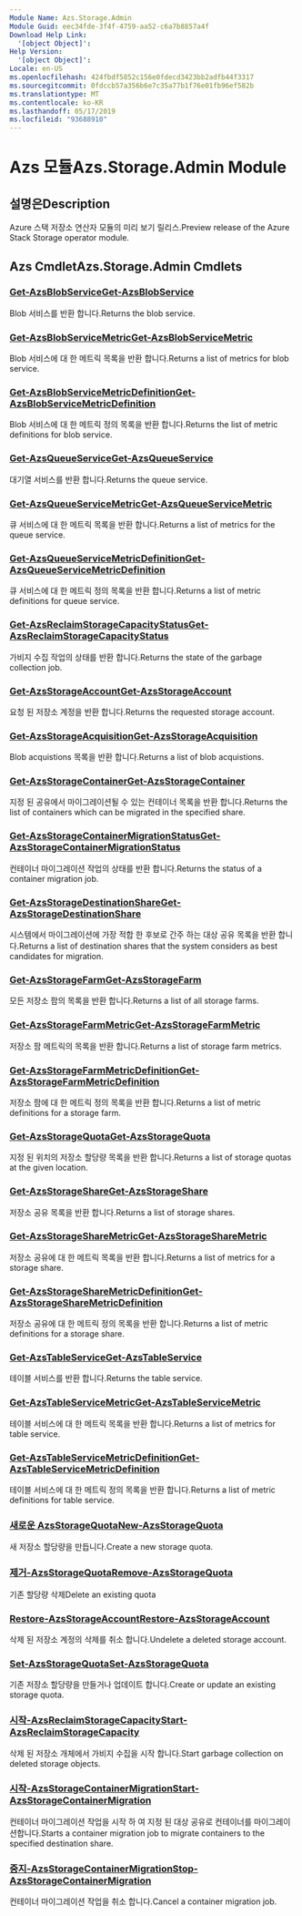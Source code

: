 ```yaml
---
Module Name: Azs.Storage.Admin
Module Guid: eec34fde-3f4f-4759-aa52-c6a7b8857a4f
Download Help Link:
  '[object Object]': 
Help Version:
  '[object Object]': 
Locale: en-US
ms.openlocfilehash: 424fbdf5852c156e0fdecd3423bb2adfb44f3317
ms.sourcegitcommit: 0fdccb57a356b6e7c35a77b1f76e01fb96ef582b
ms.translationtype: MT
ms.contentlocale: ko-KR
ms.lasthandoff: 05/17/2019
ms.locfileid: "93688910"
---
```

# <span data-ttu-id="10e1f-101">Azs 모듈</span><span class="sxs-lookup"><span data-stu-id="10e1f-101">Azs.Storage.Admin Module</span></span>
## <span data-ttu-id="10e1f-102">설명은</span><span class="sxs-lookup"><span data-stu-id="10e1f-102">Description</span></span>
<span data-ttu-id="10e1f-103">Azure 스택 저장소 연산자 모듈의 미리 보기 릴리스.</span><span class="sxs-lookup"><span data-stu-id="10e1f-103">Preview release of the Azure Stack Storage operator module.</span></span>

## <span data-ttu-id="10e1f-104">Azs Cmdlet</span><span class="sxs-lookup"><span data-stu-id="10e1f-104">Azs.Storage.Admin Cmdlets</span></span>
### [<span data-ttu-id="10e1f-105">Get-AzsBlobService</span><span class="sxs-lookup"><span data-stu-id="10e1f-105">Get-AzsBlobService</span></span>](Get-AzsBlobService.md)
<span data-ttu-id="10e1f-106">Blob 서비스를 반환 합니다.</span><span class="sxs-lookup"><span data-stu-id="10e1f-106">Returns the blob service.</span></span>

### [<span data-ttu-id="10e1f-107">Get-AzsBlobServiceMetric</span><span class="sxs-lookup"><span data-stu-id="10e1f-107">Get-AzsBlobServiceMetric</span></span>](Get-AzsBlobServiceMetric.md)
<span data-ttu-id="10e1f-108">Blob 서비스에 대 한 메트릭 목록을 반환 합니다.</span><span class="sxs-lookup"><span data-stu-id="10e1f-108">Returns a list of metrics for blob service.</span></span>

### [<span data-ttu-id="10e1f-109">Get-AzsBlobServiceMetricDefinition</span><span class="sxs-lookup"><span data-stu-id="10e1f-109">Get-AzsBlobServiceMetricDefinition</span></span>](Get-AzsBlobServiceMetricDefinition.md)
<span data-ttu-id="10e1f-110">Blob 서비스에 대 한 메트릭 정의 목록을 반환 합니다.</span><span class="sxs-lookup"><span data-stu-id="10e1f-110">Returns the list of metric definitions for blob service.</span></span>

### [<span data-ttu-id="10e1f-111">Get-AzsQueueService</span><span class="sxs-lookup"><span data-stu-id="10e1f-111">Get-AzsQueueService</span></span>](Get-AzsQueueService.md)
<span data-ttu-id="10e1f-112">대기열 서비스를 반환 합니다.</span><span class="sxs-lookup"><span data-stu-id="10e1f-112">Returns the queue service.</span></span>

### [<span data-ttu-id="10e1f-113">Get-AzsQueueServiceMetric</span><span class="sxs-lookup"><span data-stu-id="10e1f-113">Get-AzsQueueServiceMetric</span></span>](Get-AzsQueueServiceMetric.md)
<span data-ttu-id="10e1f-114">큐 서비스에 대 한 메트릭 목록을 반환 합니다.</span><span class="sxs-lookup"><span data-stu-id="10e1f-114">Returns a list of metrics for the queue service.</span></span>

### [<span data-ttu-id="10e1f-115">Get-AzsQueueServiceMetricDefinition</span><span class="sxs-lookup"><span data-stu-id="10e1f-115">Get-AzsQueueServiceMetricDefinition</span></span>](Get-AzsQueueServiceMetricDefinition.md)
<span data-ttu-id="10e1f-116">큐 서비스에 대 한 메트릭 정의 목록을 반환 합니다.</span><span class="sxs-lookup"><span data-stu-id="10e1f-116">Returns a list of metric definitions for queue service.</span></span>

### [<span data-ttu-id="10e1f-117">Get-AzsReclaimStorageCapacityStatus</span><span class="sxs-lookup"><span data-stu-id="10e1f-117">Get-AzsReclaimStorageCapacityStatus</span></span>](Get-AzsReclaimStorageCapacityStatus.md)
<span data-ttu-id="10e1f-118">가비지 수집 작업의 상태를 반환 합니다.</span><span class="sxs-lookup"><span data-stu-id="10e1f-118">Returns the state of the garbage collection job.</span></span>

### [<span data-ttu-id="10e1f-119">Get-AzsStorageAccount</span><span class="sxs-lookup"><span data-stu-id="10e1f-119">Get-AzsStorageAccount</span></span>](Get-AzsStorageAccount.md)
<span data-ttu-id="10e1f-120">요청 된 저장소 계정을 반환 합니다.</span><span class="sxs-lookup"><span data-stu-id="10e1f-120">Returns the requested storage account.</span></span>

### [<span data-ttu-id="10e1f-121">Get-AzsStorageAcquisition</span><span class="sxs-lookup"><span data-stu-id="10e1f-121">Get-AzsStorageAcquisition</span></span>](Get-AzsStorageAcquisition.md)
<span data-ttu-id="10e1f-122">Blob acquistions 목록을 반환 합니다.</span><span class="sxs-lookup"><span data-stu-id="10e1f-122">Returns a list of blob acquistions.</span></span>

### [<span data-ttu-id="10e1f-123">Get-AzsStorageContainer</span><span class="sxs-lookup"><span data-stu-id="10e1f-123">Get-AzsStorageContainer</span></span>](Get-AzsStorageContainer.md)
<span data-ttu-id="10e1f-124">지정 된 공유에서 마이그레이션될 수 있는 컨테이너 목록을 반환 합니다.</span><span class="sxs-lookup"><span data-stu-id="10e1f-124">Returns the list of containers which can be migrated in the specified share.</span></span>

### [<span data-ttu-id="10e1f-125">Get-AzsStorageContainerMigrationStatus</span><span class="sxs-lookup"><span data-stu-id="10e1f-125">Get-AzsStorageContainerMigrationStatus</span></span>](Get-AzsStorageContainerMigrationStatus.md)
<span data-ttu-id="10e1f-126">컨테이너 마이그레이션 작업의 상태를 반환 합니다.</span><span class="sxs-lookup"><span data-stu-id="10e1f-126">Returns the status of a container migration job.</span></span>

### [<span data-ttu-id="10e1f-127">Get-AzsStorageDestinationShare</span><span class="sxs-lookup"><span data-stu-id="10e1f-127">Get-AzsStorageDestinationShare</span></span>](Get-AzsStorageDestinationShare.md)
<span data-ttu-id="10e1f-128">시스템에서 마이그레이션에 가장 적합 한 후보로 간주 하는 대상 공유 목록을 반환 합니다.</span><span class="sxs-lookup"><span data-stu-id="10e1f-128">Returns a list of destination shares that the system considers as best candidates for migration.</span></span>

### [<span data-ttu-id="10e1f-129">Get-AzsStorageFarm</span><span class="sxs-lookup"><span data-stu-id="10e1f-129">Get-AzsStorageFarm</span></span>](Get-AzsStorageFarm.md)
<span data-ttu-id="10e1f-130">모든 저장소 팜의 목록을 반환 합니다.</span><span class="sxs-lookup"><span data-stu-id="10e1f-130">Returns a list of all storage farms.</span></span>

### [<span data-ttu-id="10e1f-131">Get-AzsStorageFarmMetric</span><span class="sxs-lookup"><span data-stu-id="10e1f-131">Get-AzsStorageFarmMetric</span></span>](Get-AzsStorageFarmMetric.md)
<span data-ttu-id="10e1f-132">저장소 팜 메트릭의 목록을 반환 합니다.</span><span class="sxs-lookup"><span data-stu-id="10e1f-132">Returns a list of storage farm metrics.</span></span>

### [<span data-ttu-id="10e1f-133">Get-AzsStorageFarmMetricDefinition</span><span class="sxs-lookup"><span data-stu-id="10e1f-133">Get-AzsStorageFarmMetricDefinition</span></span>](Get-AzsStorageFarmMetricDefinition.md)
<span data-ttu-id="10e1f-134">저장소 팜에 대 한 메트릭 정의 목록을 반환 합니다.</span><span class="sxs-lookup"><span data-stu-id="10e1f-134">Returns a list of metric definitions for a storage farm.</span></span>

### [<span data-ttu-id="10e1f-135">Get-AzsStorageQuota</span><span class="sxs-lookup"><span data-stu-id="10e1f-135">Get-AzsStorageQuota</span></span>](Get-AzsStorageQuota.md)
<span data-ttu-id="10e1f-136">지정 된 위치의 저장소 할당량 목록을 반환 합니다.</span><span class="sxs-lookup"><span data-stu-id="10e1f-136">Returns a list of storage quotas at the given location.</span></span>

### [<span data-ttu-id="10e1f-137">Get-AzsStorageShare</span><span class="sxs-lookup"><span data-stu-id="10e1f-137">Get-AzsStorageShare</span></span>](Get-AzsStorageShare.md)
<span data-ttu-id="10e1f-138">저장소 공유 목록을 반환 합니다.</span><span class="sxs-lookup"><span data-stu-id="10e1f-138">Returns a list of storage shares.</span></span>

### [<span data-ttu-id="10e1f-139">Get-AzsStorageShareMetric</span><span class="sxs-lookup"><span data-stu-id="10e1f-139">Get-AzsStorageShareMetric</span></span>](Get-AzsStorageShareMetric.md)
<span data-ttu-id="10e1f-140">저장소 공유에 대 한 메트릭 목록을 반환 합니다.</span><span class="sxs-lookup"><span data-stu-id="10e1f-140">Returns a list of metrics for a storage share.</span></span>

### [<span data-ttu-id="10e1f-141">Get-AzsStorageShareMetricDefinition</span><span class="sxs-lookup"><span data-stu-id="10e1f-141">Get-AzsStorageShareMetricDefinition</span></span>](Get-AzsStorageShareMetricDefinition.md)
<span data-ttu-id="10e1f-142">저장소 공유에 대 한 메트릭 정의 목록을 반환 합니다.</span><span class="sxs-lookup"><span data-stu-id="10e1f-142">Returns a list of metric definitions for a storage share.</span></span>

### [<span data-ttu-id="10e1f-143">Get-AzsTableService</span><span class="sxs-lookup"><span data-stu-id="10e1f-143">Get-AzsTableService</span></span>](Get-AzsTableService.md)
<span data-ttu-id="10e1f-144">테이블 서비스를 반환 합니다.</span><span class="sxs-lookup"><span data-stu-id="10e1f-144">Returns the table service.</span></span>

### [<span data-ttu-id="10e1f-145">Get-AzsTableServiceMetric</span><span class="sxs-lookup"><span data-stu-id="10e1f-145">Get-AzsTableServiceMetric</span></span>](Get-AzsTableServiceMetric.md)
<span data-ttu-id="10e1f-146">테이블 서비스에 대 한 메트릭 목록을 반환 합니다.</span><span class="sxs-lookup"><span data-stu-id="10e1f-146">Returns a list of metrics for table service.</span></span>

### [<span data-ttu-id="10e1f-147">Get-AzsTableServiceMetricDefinition</span><span class="sxs-lookup"><span data-stu-id="10e1f-147">Get-AzsTableServiceMetricDefinition</span></span>](Get-AzsTableServiceMetricDefinition.md)
<span data-ttu-id="10e1f-148">테이블 서비스에 대 한 메트릭 정의 목록을 반환 합니다.</span><span class="sxs-lookup"><span data-stu-id="10e1f-148">Returns a list of metric definitions for table service.</span></span>

### [<span data-ttu-id="10e1f-149">새로운 AzsStorageQuota</span><span class="sxs-lookup"><span data-stu-id="10e1f-149">New-AzsStorageQuota</span></span>](New-AzsStorageQuota.md)
<span data-ttu-id="10e1f-150">새 저장소 할당량을 만듭니다.</span><span class="sxs-lookup"><span data-stu-id="10e1f-150">Create a new storage quota.</span></span>

### [<span data-ttu-id="10e1f-151">제거-AzsStorageQuota</span><span class="sxs-lookup"><span data-stu-id="10e1f-151">Remove-AzsStorageQuota</span></span>](Remove-AzsStorageQuota.md)
<span data-ttu-id="10e1f-152">기존 할당량 삭제</span><span class="sxs-lookup"><span data-stu-id="10e1f-152">Delete an existing quota</span></span>

### [<span data-ttu-id="10e1f-153">Restore-AzsStorageAccount</span><span class="sxs-lookup"><span data-stu-id="10e1f-153">Restore-AzsStorageAccount</span></span>](Restore-AzsStorageAccount.md)
<span data-ttu-id="10e1f-154">삭제 된 저장소 계정의 삭제를 취소 합니다.</span><span class="sxs-lookup"><span data-stu-id="10e1f-154">Undelete a deleted storage account.</span></span>

### [<span data-ttu-id="10e1f-155">Set-AzsStorageQuota</span><span class="sxs-lookup"><span data-stu-id="10e1f-155">Set-AzsStorageQuota</span></span>](Set-AzsStorageQuota.md)
<span data-ttu-id="10e1f-156">기존 저장소 할당량을 만들거나 업데이트 합니다.</span><span class="sxs-lookup"><span data-stu-id="10e1f-156">Create or update an existing storage quota.</span></span>

### [<span data-ttu-id="10e1f-157">시작-AzsReclaimStorageCapacity</span><span class="sxs-lookup"><span data-stu-id="10e1f-157">Start-AzsReclaimStorageCapacity</span></span>](Start-AzsReclaimStorageCapacity.md)
<span data-ttu-id="10e1f-158">삭제 된 저장소 개체에서 가비지 수집을 시작 합니다.</span><span class="sxs-lookup"><span data-stu-id="10e1f-158">Start garbage collection on deleted storage objects.</span></span>

### [<span data-ttu-id="10e1f-159">시작-AzsStorageContainerMigration</span><span class="sxs-lookup"><span data-stu-id="10e1f-159">Start-AzsStorageContainerMigration</span></span>](Start-AzsStorageContainerMigration.md)
<span data-ttu-id="10e1f-160">컨테이너 마이그레이션 작업을 시작 하 여 지정 된 대상 공유로 컨테이너를 마이그레이션합니다.</span><span class="sxs-lookup"><span data-stu-id="10e1f-160">Starts a container migration job to migrate containers to the specified destination share.</span></span>

### [<span data-ttu-id="10e1f-161">중지-AzsStorageContainerMigration</span><span class="sxs-lookup"><span data-stu-id="10e1f-161">Stop-AzsStorageContainerMigration</span></span>](Stop-AzsStorageContainerMigration.md)
<span data-ttu-id="10e1f-162">컨테이너 마이그레이션 작업을 취소 합니다.</span><span class="sxs-lookup"><span data-stu-id="10e1f-162">Cancel a container migration job.</span></span>

